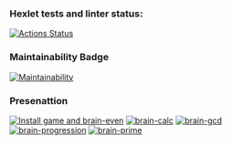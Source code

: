 ### Hexlet tests and linter status:
[![Actions Status](https://github.com/skaym00t/python-project-49/actions/workflows/hexlet-check.yml/badge.svg)](https://github.com/skaym00t/python-project-49/actions)
### Maintainability Badge
[![Maintainability](https://api.codeclimate.com/v1/badges/3899b606838fb62ebede/maintainability)](https://codeclimate.com/github/skaym00t/python-project-49/maintainability)
### Presenattion
[![Install game and brain-even](https://asciinema.org/a/hz1kyfrdZ6ecGbnAbEv8ijRvZ.svg)](https://asciinema.org/a/hz1kyfrdZ6ecGbnAbEv8ijRvZ)
[![brain-calc](https://asciinema.org/a/bCbJYxmFExBpzoSJ1cqd4ZHPZ.svg)](https://asciinema.org/a/bCbJYxmFExBpzoSJ1cqd4ZHPZ)
[![brain-gcd](https://asciinema.org/a/3qfFnINTZ5iKKSnTQ0O0GlQkZ.svg)](https://asciinema.org/a/3qfFnINTZ5iKKSnTQ0O0GlQkZ)
[![brain-progression](https://asciinema.org/a/vqmI8sDwKHQJodeX89cjsQX3w.svg)](https://asciinema.org/a/vqmI8sDwKHQJodeX89cjsQX3w)
[![brain-prime](https://asciinema.org/a/jjg5NHwWfgQAZDjD3MKJ14jey.svg)](https://asciinema.org/a/jjg5NHwWfgQAZDjD3MKJ14jey)